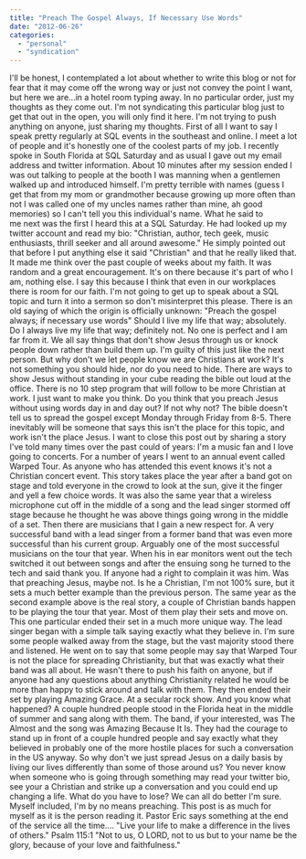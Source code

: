 ```yaml
---
title: "Preach The Gospel Always, If Necessary Use Words"
date: "2012-06-26"
categories: 
  - "personal"
  - "syndication"
---
```


I'll be honest, I contemplated a lot about whether to write this blog or not for fear that it may come off the wrong way or just not convey the point I want, but here we are...in a hotel room typing away. In no particular order, just my thoughts as they come out. I'm not syndicating this particular blog just to get that out in the open, you will only find it here. I'm not trying to push anything on anyone, just sharing my thoughts. First of all I want to say I speak pretty regularly at SQL events in the southeast and online. I meet a lot of people and it's honestly one of the coolest parts of my job. I recently spoke in South Florida at SQL Saturday and as usual I gave out my email address and twitter information. About 10 minutes after my session ended I was out talking to people at the booth I was manning when a gentlemen walked up and introduced himself. I'm pretty terrible with names (guess I get that from my mom or grandmother because growing up more often than not I was called one of my uncles names rather than mine, ah good memories) so I can't tell you this individual's name. What he said to me next was the first I heard this at a SQL Saturday. He had looked up my twitter account and read my bio: "Christian, author, tech geek, music enthusiasts, thrill seeker and all around awesome." He simply pointed out that before I put anything else it said "Christian" and that he really liked that. It made me think over the past couple of weeks about my faith. It was random and a great encouragement. It's on there because it's part of who I am, nothing else. I say this because I think that even in our workplaces there is room for our faith. I'm not going to get up to speak about a SQL topic and turn it into a sermon so don't misinterpret this please. There is an old saying of which the origin is officially unknown: "Preach the gospel always; if necessary use words" Should I live my life that way; absolutely. Do I always live my life that way; definitely not. No one is perfect and I am far from it. We all say things that don't show Jesus through us or knock people down rather than build them up. I'm guilty of this just like the next person. But why don't we let people know we are Christians at work? It's not something you should hide, nor do you need to hide. There are ways to show Jesus without standing in your cube reading the bible out loud at the office. There is no 10 step program that will follow to be more Christian at work. I just want to make you think. Do you think that you preach Jesus without using words day in and day out? If not why not? The bible doesn't tell us to spread the gospel except Monday through Friday from 8-5. There inevitably will be someone that says this isn't the place for this topic, and work isn't the place Jesus. I want to close this post out by sharing a story I've told many times over the past could of years: I'm a music fan and I love going to concerts. For a number of years I went to an annual event called Warped Tour. As anyone who has attended this event knows it's not a Christian concert event. This story takes place the year after a band got on stage and told everyone in the crowd to look at the sun, give it the finger and yell a few choice words. It was also the same year that a wireless microphone cut off in the middle of a song and the lead singer stormed off stage because he thought he was above things going wrong in the middle of a set. Then there are musicians that I gain a new respect for. A very successful band with a lead singer from a former band that was even more successful than his current group. Arguably one of the most successful musicians on the tour that year. When his in ear monitors went out the tech switched it out between songs and after the ensuing song he turned to the tech and said thank you. If anyone had a right to complain it was him. Was that preaching Jesus, maybe not. Is he a Christian, I'm not 100% sure, but it sets a much better example than the previous person. The same year as the second example above is the real story, a couple of Christian bands happen to be playing the tour that year. Most of them play their sets and move on. This one particular ended their set in a much more unique way. The lead singer began with a simple talk saying exactly what they believe in. I'm sure some people walked away from the stage, but the vast majority stood there and listened. He went on to say that some people may say that Warped Tour is not the place for spreading Christianity, but that was exactly what their band was all about. He wasn't there to push his faith on anyone, but if anyone had any questions about anything Christianity related he would be more than happy to stick around and talk with them. They then ended their set by playing Amazing Grace. At a secular rock show. And you know what happened? A couple hundred people stood in the Florida heat in the middle of summer and sang along with them. The band, if your interested, was The Almost and the song was Amazing Because It Is. They had the courage to stand up in front of a couple hundred people and say exactly what they believed in probably one of the more hostile places for such a conversation in the US anyway. So why don't we just spread Jesus on a daily basis by living our lives differently than some of those around us? You never know when someone who is going through something may read your twitter bio, see your a Christian and strike up a conversation and you could end up changing a life. What do you have to lose? We can all do better I'm sure. Myself included, I'm by no means preaching. This post is as much for myself as it is the person reading it. Pastor Eric says something at the end of the service all the time.... "Live your life to make a difference in the lives of others." Psalm 115:1 "Not to us, O LORD, not to us but to your name be the glory, because of your love and faithfulness."
